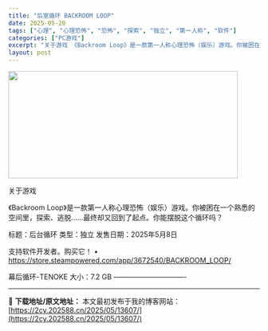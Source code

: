 ```yaml
---
title: "后室循环 BACKROOM LOOP"
date: 2025-05-20
tags: ["心理", "心理恐怖", "恐怖", "探索", "独立", "第一人称", "软件"]
categories: ["PC游戏"]
excerpt: "关于游戏 《Backroom Loop》是一款第一人称心理恐怖（娱乐）游戏。你被困在一个熟悉的空间里，探索、逃脱……最终却又回到了起点。你能摆脱这个循环吗？ 标题：后台循环 类型：独立 发售日期：2025年5月8日 支持软件开发者。购买它！ • https://store.steampowered.&hellip;"
layout: post
---
```


<img src="https://2cy.202588.cn/wp-content/uploads/2025/05/2025052002473187.webp" alt="" width="460" height="215" class="aligncenter size-full wp-image-13600" />

关于游戏

《Backroom Loop》是一款第一人称心理恐怖（娱乐）游戏。你被困在一个熟悉的空间里，探索、逃脱……最终却又回到了起点。你能摆脱这个循环吗？

标题：后台循环
类型：独立
发售日期：2025年5月8日

支持软件开发者。购买它！
• https://store.steampowered.com/app/3672540/BACKROOM_LOOP/

幕后循环-TENOKE
大小：7.2 GB
——————————- 

---
📖 **下载地址/原文地址：** 本文最初发布于我的博客网站：[https://2cy.202588.cn/2025/05/13607/](https://2cy.202588.cn/2025/05/13607/)
